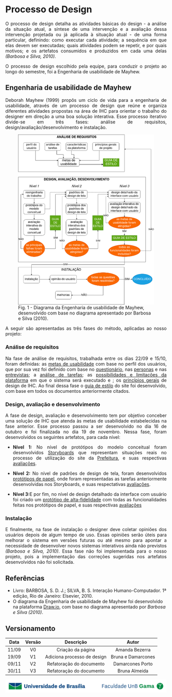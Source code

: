 # Processo de Design

<p align = "justify">O processo de design detalha as atividades básicas do design - a análise da situação atual, a síntese de uma intervenção e a avaliação dessa intervenção projetada ou já aplicada à situação atual - de uma forma particular, definindo: como executar cada atividade; a sequência em que elas devem ser executadas; quais atividades podem se repetir, e por quais motivos; e os artefatos consumidos e produzidos em cada uma delas <i>(Barbosa e Silva, 2010). </i></p>
<p align = "justify">O processo de design escolhido pela equipe, para conduzir o projeto ao longo do semestre, foi a Engenharia de usabilidade de Mayhew.</p>

## Engenharia de usabilidade de Mayhew

<p align = "justify"> Deborah Mayhew (1999) propôs um ciclo de vida para a engenharia de usabilidade, através de um processo de design que reúne e organiza diferentes atividades propostas na área de IHC para orientar o trabalho do designer em direção a uma boa solução interativa. Esse processo iterativo divide-se em três fases: análise de requisitos, design/avaliação/desenvolvimento e instalação.</p>

<figure>
<img align=center width="700" src="../../imagens/mayhew.png">
<br>
<figcaption>Fig. 1 - Diagrama da Engenharia de usabilidade de Mayhew, desenvolvido com base no diagrama apresentado por Barbosa e Silva (2010).</a></figcaption>
</figure>

<p align = "justify">A seguir são apresentadas as três fases do método, aplicadas ao nosso projeto:</p>

### Análise de requisitos

<p align = "justify">Na fase de análise de requisitos, trabalhada entre os dias 22/09 e 15/10, foram definidas: as
<a href="https://interacao-humano-computador.github.io/2020.1-Prefeiturade-Aguas-Lindas-de-Goias/analise_requisitos/metas_usabilidade/"> metas de usabilidade</a> com base no perfil dos usuários, que por sua vez foi definido com base no 
<a href="https://interacao-humano-computador.github.io/2020.1-Prefeiturade-Aguas-Lindas-de-Goias/perfil_usuario/questionario/">questionário</a>, nas <a href="https://interacao-humano-computador.github.io/2020.1-Prefeiturade-Aguas-Lindas-de-Goias/perfil_usuario/perfil_personas/">personas</a> e nas <a href="https://interacao-humano-computador.github.io/2020.1-Prefeiturade-Aguas-Lindas-de-Goias/perfil_usuario/entrevista/">entrevistas</a>; a <a href="https://interacao-humano-computador.github.io/2020.1-Prefeiturade-Aguas-Lindas-de-Goias/analise_tarefas/AnaliseTarefas/">análise de tarefas</a>; as <a href="https://interacao-humano-computador.github.io/2020.1-Prefeiturade-Aguas-Lindas-de-Goias/analise_requisitos/caracteristicas_plataforma/">possibilidades e limitações da plataforma</a> em que o sistema será executado e ; os <a href="https://interacao-humano-computador.github.io/2020.1-Prefeiturade-Aguas-Lindas-de-Goias/analise_requisitos/principios_diretrizes/">princípios gerais</a> de design de IHC. Ao final dessa fase o <a href = "https://interacao-humano-computador.github.io/2020.1-Prefeiturade-Aguas-Lindas-de-Goias/analise_requisitos/guia_estilo/">guia de estilo</a> do site foi desenvolvido, com base em todos os documentos anteriormente citados.</p>


### Design, avaliação e desenvolvimento

<p align = "justify">A fase de design, avaliação e desenvolvimento tem por objetivo conceber uma solução de IHC que atenda às metas de usabilidade estabelecidas na fase anterior. Esse processo passou a ser desenvolvido no dia 16 de outubro e foi finalizada no dia 19 de novembro. Nessa fase, foram desenvolvidos os seguintes artefatos, para cada nível:</p>

-  <p align = "justify"><b>Nível 1:</b> No nível de protótipos do modelo conceitual foram desenvolvidos <a href="https://interacao-humano-computador.github.io/2020.1-Prefeiturade-Aguas-Lindas-de-Goias/storyboard/storyboard_principal/">Storyboards</a> que representam situações reais no processo de utilização do site da <a href = "https://aguaslindasdegoias.go.gov.br/">Prefeitura</a>, e suas respectivas <a href="https://interacao-humano-computador.github.io/2020.1-Prefeiturade-Aguas-Lindas-de-Goias/storyboard/av_storyboard_principal/">avaliações</a>.</p>

-  <p align = "justify"><b>Nível 2:</b> No nível de padrões de design de tela, foram desenvolvidos <a href="https://interacao-humano-computador.github.io/2020.1-Prefeiturade-Aguas-Lindas-de-Goias/prototipo_papel/prototipo_principal/">protótipos de papel</a>, onde foram representadas as tarefas anteriormente desenvolvidas nos Storyboards, e suas respectativas <a href="https://interacao-humano-computador.github.io/2020.1-Prefeiturade-Aguas-Lindas-de-Goias/prototipo_papel/av_prototipo_principal/">avaliações</a>.</p>

-  <p align = "justify"><b>Nível 3:</b>E por fim, no nível de design detalhado da interface com usuário foi criado um <a href="https://interacao-humano-computador.github.io/2020.1-Prefeiturade-Aguas-Lindas-de-Goias/prototipo_alta_fidelidade/prototipo_alta_fidelidade_principal/">protótipo de alta-fidelidade</a> com todas as funcionalidades feitas nos protótipos de papel, e suas respectivas <a href="https://interacao-humano-computador.github.io/2020.1-Prefeiturade-Aguas-Lindas-de-Goias/prototipo_alta_fidelidade/av_prototipo_alta_fidelidade_principal/">avaliações</a></p>


### Instalação

<p align = "justify">E finalmente, na fase de instalação o designer deve coletar opiniões dos usuários depois de algum tempo de uso. Essas opiniões serão úteis para melhorar o sistema em versões futuras ou até mesmo para apontar a necessidade de desenvolver novos sistemas interativos ainda não previstos <i>(Barbosa e Silva, 2010)</i>. Essa fase não foi implementada para o nosso projeto, pois a implementação das correções sugeridas nos artefatos desenvolvidos não foi solicitada.</p>


## Referências
- Livro: BARBOSA, S. D. J.; SILVA, B. S. Interação Humano-Computador. 1ª edição, Rio de Janeiro: Elsevier, 2010.
- O diagrama da Engenharia de usabilidade de Mayhew foi desenvolvido na plataforma <a href="https://app.diagrams.net/">Draw.io</a>, com base no diagrama apresentado por <i>Barbosa e Silva (2010)</i>.

## Versionamento

| Data |Versão|         Descrição          |       Autor      |
|:----:|:----:|:--------------------------:|:----------------:|
|11/09 |  V0  |Criação da página           |Amanda Bezerra    |
|19/09 |  V1  |Adiciona processo de design |Bruna e Damarcones|
|09/11 |  V2  |Refatoração do documento    |Damarcones Porto  |
|30/11 |  V3  |Refatoração do documento    |Bruna Almeida     |

<div> <p align = "center"><img src="../../imagens/unb-fga-extenso.jpg" width="700"></div>